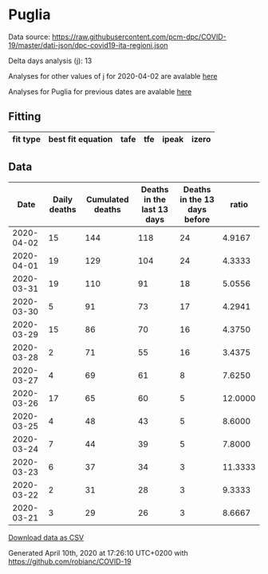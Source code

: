 # Puglia

Data source: https://raw.githubusercontent.com/pcm-dpc/COVID-19/master/dati-json/dpc-covid19-ita-regioni.json

Delta days analysis (j): 13

Analyses for other values of j for 2020-04-02 are avalable [here](../README.md)

Analyses for Puglia for previous dates are avalable [here](../../README.md)

## Fitting 
|fit type|best fit equation|tafe|tfe|ipeak|izero|
|-------|-----|--------|------|---|---|

## Data
|Date|Daily deaths|Cumulated deaths|Deaths in the last 13 days|Deaths in the 13 days before|ratio|
|----|----------|-----------|-------|--------------------|-----|
|2020-04-02|15|144|118|24|4.9167|
|2020-04-01|19|129|104|24|4.3333|
|2020-03-31|19|110|91|18|5.0556|
|2020-03-30|5|91|73|17|4.2941|
|2020-03-29|15|86|70|16|4.3750|
|2020-03-28|2|71|55|16|3.4375|
|2020-03-27|4|69|61|8|7.6250|
|2020-03-26|17|65|60|5|12.0000|
|2020-03-25|4|48|43|5|8.6000|
|2020-03-24|7|44|39|5|7.8000|
|2020-03-23|6|37|34|3|11.3333|
|2020-03-22|2|31|28|3|9.3333|
|2020-03-21|3|29|26|3|8.6667|

[Download data as CSV](COVID-19_puglia_j13_2020-04-02.csv)

Generated April 10th, 2020 at 17:26:10 UTC+0200 with https://github.com/robianc/COVID-19
